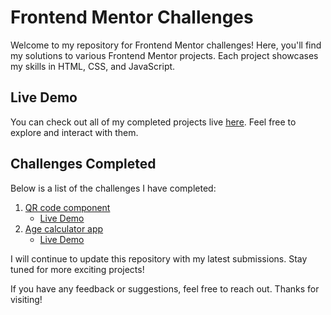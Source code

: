 # Frontend Mentor Challenges

Welcome to my repository for Frontend Mentor challenges! Here, you'll find my solutions to various Frontend Mentor projects. Each project showcases my skills in HTML, CSS, and JavaScript.

## Live Demo

You can check out all of my completed projects live [here](https://frontend-mentor-all-challenges.netlify.app). Feel free to explore and interact with them.

## Challenges Completed

Below is a list of the challenges I have completed:

1. [QR code component](https://github.com/ahmed-aouinti/frontend-mentor-challenges/tree/main/qr-code-component-main)
   - [Live Demo](https://qr-code-01.netlify.app/)
2. [Age calculator app](https://github.com/ahmed-aouinti/frontend-mentor-challenges/tree/main/age-calculator-app-main)
   - [Live Demo](https://age-calculator-app01.netlify.app/)

I will continue to update this repository with my latest submissions. Stay tuned for more exciting projects!

If you have any feedback or suggestions, feel free to reach out. Thanks for visiting!
